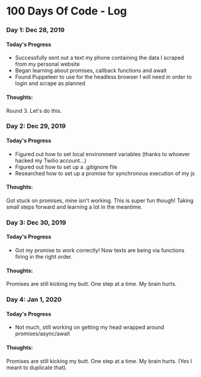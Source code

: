 # 100 Days Of Code - Log

### Day 1: Dec 28, 2019

#### Today's Progress
- Successfully sent out a text my phone containing the data I scraped from my personal website
- Began learning about promises, callback functions and await
- Found Puppeteer to use for the headless browser I will need in order to login and scrape as planned


#### Thoughts:
Round 3. Let's do this.

### Day 2: Dec 29, 2019

#### Today's Progress
- Figured out how to set local environment variables (thanks to whoever hacked my Twilio account...)
- Figured out how to set up a .gitignore file
- Researched how to set up a promise for synchronous execution of my js


#### Thoughts:
Got stuck on promises, mine isn't working. This is super fun though! Taking small steps forward and learning a lot in the meantime.

### Day 3: Dec 30, 2019

#### Today's Progress
- Got my promise to work correctly! Now texts are being via functions firing in the right order.

#### Thoughts:
Promises are still kicking my butt. One step at a time. My brain hurts.

### Day 4: Jan 1, 2020

#### Today's Progress
- Not much, still working on getting my head wrapped around promises/async/await

#### Thoughts:
Promises are still kicking my butt. One step at a time. My brain hurts. (Yes I meant to duplicate that).
